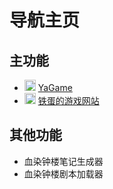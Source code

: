 # 导航主页

## 主功能
- <img src="yagame/yagame/img/yagame.svg" width="18" height="18" alt="icon" /> <a href="https://github.com/imalydimalyd/yagame">YaGame</a>
- <img src="tiedan/assets/favicon.ico" width="18" height="18" alt="icon" /> <a href="https://github.com/tiedanGH/tiedangh.github.io">铁蛋的游戏网站</a>

## 其他功能
- 血染钟楼笔记生成器
- 血染钟楼剧本加载器
